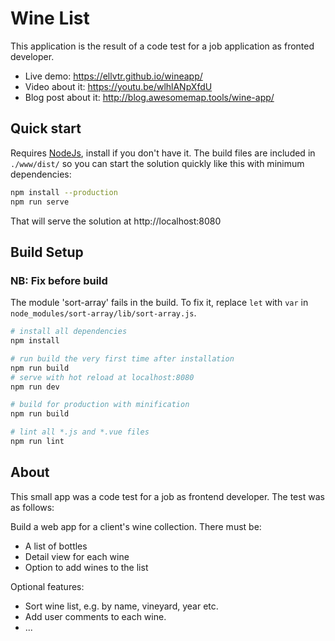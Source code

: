 # Wine List

This application is the result of  a code test for a job 
application as fronted developer. 
* Live demo: https://ellvtr.github.io/wineapp/
* Video about it: https://youtu.be/wlhlANpXfdU
* Blog post about it: http://blog.awesomemap.tools/wine-app/

## Quick start
Requires [NodeJs](https://nodejs.org/), install if you don't have it. 
The build files are included in `./www/dist/` so you can start 
the solution quickly like this with minimum dependencies:
```bash
npm install --production
npm run serve
```
That will serve the solution at http://localhost:8080


## Build Setup

### NB: Fix before build
The module 'sort-array' fails in the build. To fix it, 
replace `let` with `var` in 
`node_modules/sort-array/lib/sort-array.js`.

``` bash
# install all dependencies
npm install

# run build the very first time after installation
npm run build
# serve with hot reload at localhost:8080 
npm run dev

# build for production with minification
npm run build

# lint all *.js and *.vue files
npm run lint
```

## About
This small app was a code test for a job as frontend developer. 
The test was as follows:

Build a web app for a client's wine collection. There must be:
- A list of bottles
- Detail view for each wine
- Option to add wines to the list

Optional features:
- Sort wine list, e.g. by name, vineyard, year etc.
- Add user comments to each wine.
- ...

